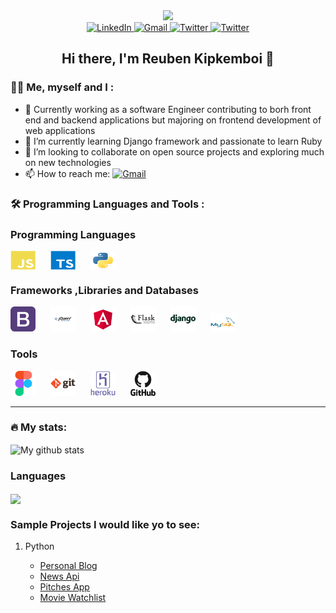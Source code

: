 <div id="header"align="center">
  <img src="https://media.giphy.com/media/iIGT8Y1rOYhBpdHh1C/giphy.gif" width="150"/>
</div>

<div id="site-badges" align="center">
  <a href="https://www.linkedin.com/in/reuben-kipkemboi-1416a5236/">
    <img src="https://img.shields.io/badge/LinkedIn-blue?style=for-the-badge&logo=linkedin&logoColor=white" alt="LinkedIn"/>
  </a>
  <a href="https://twitter.com/_RotichReuben">
    <img src="https://img.shields.io/badge/Gmail-D14836?style=for-the-badge&logo=gmail&logoColor=white" alt="Gmail"/>
  </a>
  <a href="https://twitter.com/_RotichReuben">
    <img src="https://img.shields.io/badge/Twitter-blue?style=for-the-badge&logo=twitter&logoColor=white" alt="Twitter"/>
  </a>
  
  <a href="">
    <img src="https://img.shields.io/badge/Slack-4A154B?style=for-the-badge&logo=slack&logoColor=white" alt="Twitter"/>
  </a>
</div>

<h2 align="center">
  Hi there, I'm Reuben Kipkemboi 👋
</h2>

### :man_technologist: **Me, myself and I :**

- 🔭 Currently working as a software Engineer contributing to borh front end and backend applications but majoring on frontend development of web applications
- 🌱 I’m currently learning Django framework and passionate to learn Ruby
- 👯 I’m looking to collaborate on open source projects and exploring much on new technologies
- 📫 How to reach me: [![Gmail](https://img.shields.io/badge/Gmail-D14836?style=for-the-badge&logo=gmail&logoColor=white)](rotichkipkemboireuben@gmail.com)

### :hammer_and_wrench: **Programming Languages and Tools :**

### **Programming Languages**

<div>
  <img align="center" alt="Javascript" height="30" width="40" src="https://raw.githubusercontent.com/devicons/devicon/master/icons/javascript/javascript-plain.svg">&nbsp;&nbsp;&nbsp;&nbsp;&nbsp;
     <img align="center" alt="Typescript" height="30" width="40" style="margin-right: 4%;" src="https://raw.githubusercontent.com/devicons/devicon/master/icons/typescript/typescript-plain.svg">    
     <img align="center" alt="Python" height="30" width="40" style="margin-right: 4%;"src="https://raw.githubusercontent.com/devicons/devicon/master/icons/python/python-original.svg"> &nbsp;&nbsp;&nbsp;&nbsp;&nbsp;
</div>
 
### Frameworks ,Libraries and Databases
<div>
<img title="Bootstrap" alt="Spark"  width="40px" style="margin-right: 4%;" src="https://raw.githubusercontent.com/github/explore/master/topics/bootstrap/bootstrap.png"> 
  <img title="Jquery" alt="Jquery" width="40px" style="margin-right: 4%;" src="https://raw.githubusercontent.com/github/explore/master/topics/jquery/jquery.png">  
  <img title="Angular" alt="Angular" width="40px" style="margin-right: 4%;" src="https://raw.githubusercontent.com/github/explore/master/topics/angular/angular.png">  
  <img title="Flask" alt="Flask" width="40px" style="margin-right: 4%;" src="https://raw.githubusercontent.com/github/explore/master/topics/flask/flask.png"> 

  <img title="Django" alt="Django" width="40px" style="margin-right: 4%;" src="https://github.com/devicons/devicon/blob/master/icons/django/django-plain-wordmark.svg">

<img title="mysql" alt="MySQL" height="30" width="40" style="margin-right: 4%;" src="https://raw.githubusercontent.com/devicons/devicon/master/icons/mysql/mysql-original-wordmark.svg">

<!-- <img title="MySQL" alt="MySQL" width="40" height="40" src="https://github.com/devicons/devicon/blob/master/icons/mysql/mysql-original-wordmark.svg">&nbsp; -->

</div>


### **Tools**

<div>
 <img title="Figma" alt="Figma" width="40px" style="margin-right: 4%;" src="https://github.com/devicons/devicon/blob/master/icons/figma/figma-original.svg">  <img style="margin-right: 4%;" src="https://github.com/devicons/devicon/blob/master/icons/git/git-original-wordmark.svg" title="Git" **alt="Git" width="40" height="40"> <img style="margin-right: 4%;" src="https://github.com/devicons/devicon/blob/master/icons/heroku/heroku-original-wordmark.svg" title="Heroku" **alt="Heroku" width="40" height="40"> <img style="margin-right: 4%;" src="https://github.com/devicons/devicon/blob/master/icons/github/github-original-wordmark.svg" title="Github" **alt="Github" width="40" height="40">
  </div>
  
  <hr>
  
  ### :fire: **My stats:**
  
  <img align="center" src="https://github-readme-stats.vercel.app/api?username=Reuben-Kipkemboi&show_icons=true&include_all_commits=true&theme=tokyonight&hide_border=false" alt="My github stats" /> 
  
  ### **Languages**
  
  <img align="center" src="https://github-readme-stats.vercel.app/api/top-langs/?username=Reuben-Kipkemboi&layout=compact&theme=tokyonight&hide_border=false" />
  
  ### **Sample Projects I would like yo to see:**
  <ol>
  <li>Python</li>
  
  - [Personal Blog](https://github.com/Reuben-Kipkemboi/personal-blog)
  - [News Api](https://github.com/Reuben-Kipkemboi/News-API)
  - [Pitches App](https://github.com/Reuben-Kipkemboi/Pitches-App)
  - [Movie Watchlist](https://github.com/Reuben-Kipkemboi/Movie-Watchlist)
  </ol>
